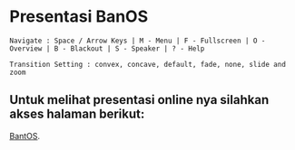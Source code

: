# Presentasi BanOS


```
Navigate : Space / Arrow Keys | M - Menu | F - Fullscreen | O - Overview | B - Blackout | S - Speaker | ? - Help
```
```
Transition Setting : convex, concave, default, fade, none, slide and zoom
```
## Untuk melihat presentasi online nya silahkan akses halaman berikut:
[BantOS](https://gitpitch.com/bantenprov/presentasi-online/bantos).